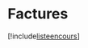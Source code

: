 # Factures

[!include[listeencours](factures.listeencours.autogen.md)]

































